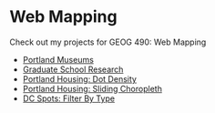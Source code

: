 # Web Mapping
Check out my projects for GEOG 490: Web Mapping
<ul> 
  <li> <a href="https://jenna-travers.github.io/WebMapping/Portland-Museums.html">Portland Museums</a> </li> 
  <li> <a href="https://jenna-travers.github.io/WebMapping/Graduate-Research.html">Graduate School Research</a>   
  </li>
  <li> <a href="https://jenna-travers.github.io/WebMapping/Portland-Housing.html">Portland Housing: Dot Density</a> 
  </li>
  <li> <a href="https://jenna-travers.github.io/WebMapping/Portland-Housing-Choropleth.html">Portland Housing: Sliding Choropleth</a> 
  </li>
  <li> <a href="https://jenna-travers.github.io/WebMapping/DC-Spots.html">DC Spots: Filter By Type</a> 
  </li>
</ul>
